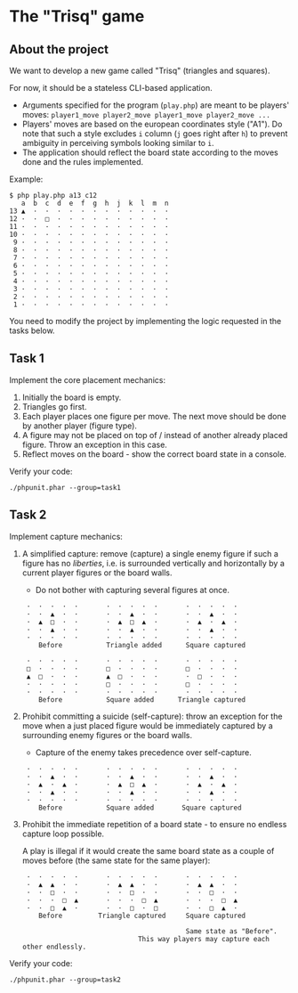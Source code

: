 # The "Trisq" game

## About the project

We want to develop a new game called "Trisq" (triangles and squares).

For now, it should be a stateless CLI-based application.
- Arguments specified for the program (`play.php`) are meant to be players' moves: `player1_move player2_move player1_move player2_move ...`
- Players' moves are based on the european coordinates style ("A1").
Do note that such a style excludes `i` column (`j` goes right after `h`) to prevent ambiguity in perceiving symbols looking similar to `i`.
- The application should reflect the board state according to the moves done and the rules implemented.

Example:
```
$ php play.php a13 c12
   a  b  c  d  e  f  g  h  j  k  l  m  n
13 ▲  ·  ·  ·  ·  ·  ·  ·  ·  ·  ·  ·  ·
12 ·  ·  □  ·  ·  ·  ·  ·  ·  ·  ·  ·  ·
11 ·  ·  ·  ·  ·  ·  ·  ·  ·  ·  ·  ·  ·
10 ·  ·  ·  ·  ·  ·  ·  ·  ·  ·  ·  ·  ·
 9 ·  ·  ·  ·  ·  ·  ·  ·  ·  ·  ·  ·  ·
 8 ·  ·  ·  ·  ·  ·  ·  ·  ·  ·  ·  ·  ·
 7 ·  ·  ·  ·  ·  ·  ·  ·  ·  ·  ·  ·  ·
 6 ·  ·  ·  ·  ·  ·  ·  ·  ·  ·  ·  ·  ·
 5 ·  ·  ·  ·  ·  ·  ·  ·  ·  ·  ·  ·  ·
 4 ·  ·  ·  ·  ·  ·  ·  ·  ·  ·  ·  ·  ·
 3 ·  ·  ·  ·  ·  ·  ·  ·  ·  ·  ·  ·  ·
 2 ·  ·  ·  ·  ·  ·  ·  ·  ·  ·  ·  ·  ·
 1 ·  ·  ·  ·  ·  ·  ·  ·  ·  ·  ·  ·  ·
```

You need to modify the project by implementing the logic requested in the tasks below.

## Task 1

Implement the core placement mechanics:
1. Initially the board is empty.
2. Triangles go first.
3. Each player places one figure per move. The next move should be done by another player (figure type).
4. A figure may not be placed on top of / instead of another already placed figure.
Throw an exception in this case.
5. Reflect moves on the board - show the correct board state in a console.

Verify your code:
```shell
./phpunit.phar --group=task1
```

## Task 2

Implement capture mechanics:
1. A simplified capture: remove (capture) a single enemy figure if such a figure has no _liberties_,
   i.e. is surrounded vertically and horizontally by a current player figures or the board walls.
    * Do not bother with capturing several figures at once.

    ```
     ·  ·  ·  ·  ·       ·  ·  ·  ·  ·       ·  ·  ·  ·  · 
     ·  ·  ▲  ·  ·       ·  ·  ▲  ·  ·       ·  ·  ▲  ·  · 
     ·  ▲  □  ·  ·       ·  ▲  □  ▲  ·       ·  ▲  ·  ▲  · 
     ·  ·  ▲  ·  ·       ·  ·  ▲  ·  ·       ·  ·  ▲  ·  · 
     ·  ·  ·  ·  ·       ·  ·  ·  ·  ·       ·  ·  ·  ·  · 
        Before           Triangle added      Square captured
    ```

    ```
     ·  ·  ·  ·  ·       ·  ·  ·  ·  ·       ·  ·  ·  ·  · 
     □  ·  ·  ·  ·       □  ·  ·  ·  ·       □  ·  ·  ·  · 
     ▲  □  ·  ·  ·       ▲  □  ·  ·  ·       ·  □  ·  ·  · 
     ·  ·  ·  ·  ·       □  ·  ·  ·  ·       □  ·  ·  ·  · 
     ·  ·  ·  ·  ·       ·  ·  ·  ·  ·       ·  ·  ·  ·  · 
        Before           Square added      Triangle captured
    ```
2. Prohibit committing a suicide (self-capture): throw an exception for the move when a just placed figure
   would be immediately captured by a surrounding enemy figures or the board walls.
    * Capture of the enemy takes precedence over self-capture.

    ```
     ·  ·  ·  ·  ·       ·  ·  ·  ·  ·       ·  ·  ·  ·  · 
     ·  ·  ▲  ·  ·       ·  ·  ▲  ·  ·       ·  ·  ▲  ·  · 
     ·  ▲  ·  ▲  ·       ·  ▲  □  ▲  ·       ·  ▲  ·  ▲  · 
     ·  ·  ▲  ·  ·       ·  ·  ▲  ·  ·       ·  ·  ▲  ·  · 
     ·  ·  ·  ·  ·       ·  ·  ·  ·  ·       ·  ·  ·  ·  · 
        Before           Square added       Square captured
    ```
3. Prohibit the immediate repetition of a board state - to ensure no endless capture loop possible.

   A play is illegal if it would create the same board state as a couple of moves before (the same state for the same player):

    ```
     ·  ·  ·  ·  ·       ·  ·  ·  ·  ·       ·  ·  ·  ·  · 
     ·  ▲  ▲  ·  ·       ·  ▲  ▲  ·  ·       ·  ▲  ▲  ·  · 
     ·  ·  □  ·  ·       ·  ·  □  ·  ·       ·  ·  □  ·  · 
     ·  ·  ·  □  ▲       ·  ·  ·  □  ▲       ·  ·  ·  □  ▲ 
     ·  ·  □  ▲  ·       ·  ·  □  ·  □       ·  ·  □  ▲  · 
        Before         Triangle captured     Square captured

                                             Same state as "Before".
                                 This way players may capture each other endlessly.
    ```

Verify your code:
```shell
./phpunit.phar --group=task2
```
